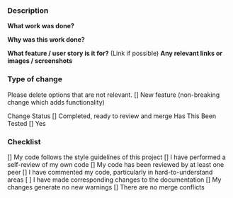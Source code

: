 ### Description

**What work was done?**

**Why was this work done?**

**What feature / user story is it for?**
(Link if possible) 
**Any relevant links or images / screenshots**

### Type of change
Please delete options that are not relevant.
[] New feature (non-breaking change which adds functionality)

Change Status
[] Completed, ready to review and merge
Has This Been Tested
[] Yes

### Checklist
[] My code follows the style guidelines of this project
[] I have performed a self-review of my own code
[] My code has been reviewed by at least one peer
[] I have commented my code, particularly in hard-to-understand areas
[ ] I have made corresponding changes to the documentation
[] My changes generate no new warnings
[] There are no merge conflicts
